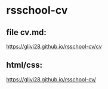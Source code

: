 # rsschool-cv
## file cv.md:
https://glivi28.github.io/rsschool-cv/cv

## html/css:
https://glivi28.github.io/rsschool-cv/